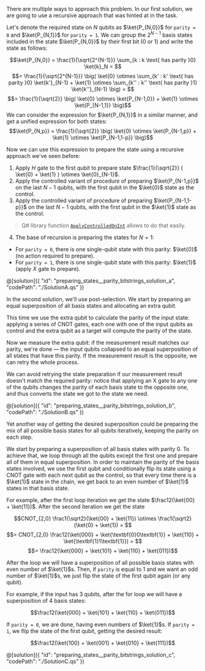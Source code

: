 There are multiple ways to approach this problem. In our first solution, we are going to use a recursive approach that was hinted at in the task.

Let's denote the required state on $N$ qubits as $\ket{P_{N,0}}$ for `parity = 0` and $\ket{P_{N,1}}$ for `parity = 1`. We can group the $2^{N-1}$ basis states included in the state $\ket{P_{N,0}}$ by their first bit ($0$ or $1$) and write the state as follows:

$$\ket{P_{N,0}} = \frac{1}{\sqrt{2^{N-1}}} \sum_{k : k \text{ has parity }0} \ket{k}_N = $$
$$= \frac{1}{\sqrt{2^{N-1}}} \big( \ket{0} \otimes \sum_{k' : k' \text{ has parity }0} \ket{k'}_{N-1} + \ket{1} \otimes \sum_{k'' : k'' \text{ has parity }1} \ket{k''}_{N-1} \big) = $$
$$= \frac{1}{\sqrt{2}} \big( \ket{0} \otimes \ket{P_{N-1,0}} + \ket{1} \otimes \ket{P_{N-1,1}} \big)$$
We can consider the expression for $\ket{P_{N,1}}$ in a similar manner, and get a unified expression for both states:
$$\ket{P_{N,p}} = \frac{1}{\sqrt{2}} \big( \ket{0} \otimes \ket{P_{N-1,p}} + \ket{1} \otimes \ket{P_{N-1,1-p}} \big)$$

Now we can use this expression to prepare the state using a recursive approach we've seen before:

1. Apply $H$ gate to the first qubit to prepare state $\frac{1}{\sqrt{2}} ( \ket{0} + \ket{1} ) \otimes \ket{0}_{N-1}$.
2. Apply the controlled variant of procedure of preparing $\ket{P_{N-1,p}}$ on the last $N-1$ qubits, with the first qubit in the $\ket{0}$ state as the control.
3. Apply the controlled variant of procedure of preparing $\ket{P_{N-1,1-p}}$ on the last $N-1$ qubits, with the first qubit in the $\ket{1}$ state as the control.

> Q# library function [`ApplyControlledOnInt`](https://learn.microsoft.com/qsharp/api/qsharp-lang/microsoft.quantum.canon/applycontrolledonint) allows to do that easily.

4. The base of recursion is preparing the states for $N = 1$:
* For `parity = 0`, there is one single-qubit state with this parity: $\ket{0}$ (no action required to prepare).
* For `parity = 1`, there is one single-qubit state with this parity: $\ket{1}$ (apply $X$ gate to prepare).

@[solution]({ "id": "preparing_states__parity_bitstrings_solution_a", "codePath": "./SolutionA.qs" })

In the second solution, we'll use post-selection. We start by preparing an equal superposition of all basis states and allocating an extra qubit.

This time we use the extra qubit to calculate the parity of the input state: applying a series of CNOT gates, each one with one of the input qubits as control and the extra qubit as a target will compute the parity of the state.

Now we measure the extra qubit: if the measurement result matches our parity, we're done — the input qubits collapsed to an equal superposition of all states that have this parity. If the measurement result is the opposite, we can retry the whole process.

We can avoid retrying the state preparation if our measurement result doesn't match the required parity: notice that applying an X gate to any one of the qubits changes the parity of each basis state to the opposite one, and thus converts the state we got to the state we need.

@[solution]({ "id": "preparing_states__parity_bitstrings_solution_b", "codePath": "./SolutionB.qs" })

Yet another way of getting the desired superposition could be preparing the mix of all possible basis states for all qubits iteratively, keeping the parity on each step.

We start by preparing a superposition of all basis states with parity $0$. To achieve that, we loop through all the qubits except the first one and prepare all of them in equal superposition. In order to maintain the parity of the basis states involved, we use the first qubit and conditionally flip its state using a CNOT gate with each next qubit as the control, so that every time there is a $\ket{1}$ state in the chain, we get back to an even number of $\ket{1}$ states in that basis state.

For example, after the first loop iteration we get the state $\frac12(\ket{00} + \ket{11})$. After the second iteration we get the state

$$CNOT_{2,0} \frac1{\sqrt2}(\ket{00} + \ket{11}) \otimes \frac1{\sqrt2}(\ket{0} + \ket{1}) = $$
$$= CNOT_{2,0} \frac12(\ket{000} + \ket{\textbf{0}0\textbf{1}} + \ket{110} + \ket{\textbf{1}1\textbf{1}}) = $$
$$= \frac12(\ket{000} + \ket{101} + \ket{110} + \ket{011})$$

After the loop we will have a superposition of all possible basis states with even number of $\ket{1}$s.
Then, if `parity` is equal to 1 and we want an odd number of $\ket{1}$s, we just flip the state of the first qubit again (or any qubit).

For example, if the input has 3 qubits, after the for loop we will have a superposition of 4 basis states:

$$\frac12(\ket{000} + \ket{101} + \ket{110} + \ket{011})$$

If `parity = 0`, we are done, having even numbers of $\ket{1}$s. If `parity = 1`, we flip the state of the first qubit, getting the desired result:

$$\frac12(\ket{100} + \ket{001} + \ket{010} + \ket{111})$$

@[solution]({ "id": "preparing_states__parity_bitstrings_solution_c", "codePath": "./SolutionC.qs" })

